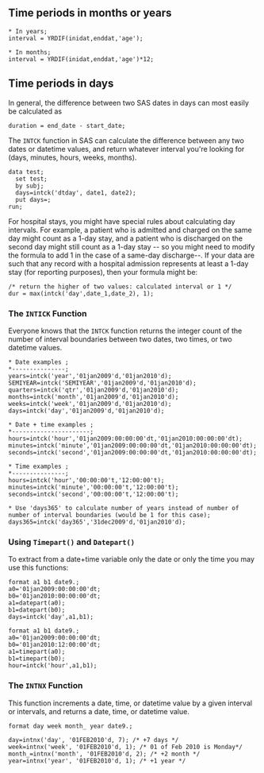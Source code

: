 ## Time periods in months or years
```
* In years;
interval = YRDIF(inidat,enddat,'age');

* In months;
interval = YRDIF(inidat,enddat,'age')*12;
```

## Time periods in days

In general, the difference between two SAS dates in days can most easily be calculated as
```
duration = end_date - start_date;
```

The `INTCK` function in SAS can calculate the difference between any two dates or datetime values, and return whatever interval you're looking for (days, minutes, hours, weeks, months).
```
data test;
  set test;
  by subj;
  days=intck('dtday', date1, date2);
  put days=;
run;
```

For hospital stays, you might have special rules about calculating day intervals. For example, a patient who is admitted and charged on the same day might count as a 1-day stay, and a patient who is discharged on the second day might still count as a 1-day stay -- so you might need to modify the formula to add 1 in the case of a same-day discharge--.  If your data are such that any record with a hospital admission represents at least a 1-day stay (for reporting purposes), then your formula might be:
```
/* return the higher of two values: calculated interval or 1 */
dur = max(intck('day',date_1,date_2), 1);
```

### The `INTICK` Function

Everyone knows that the `INTCK` function returns the integer count of the number of interval boundaries between two dates, two times, or two datetime values.

```
* Date examples ;
*---------------;
years=intck('year','01jan2009'd,'01jan2010'd);
SEMIYEAR=intck('SEMIYEAR','01jan2009'd,'01jan2010'd);
quarters=intck('qtr','01jan2009'd,'01jan2010'd);
months=intck('month','01jan2009'd,'01jan2010'd);
weeks=intck('week','01jan2009'd,'01jan2010'd);
days=intck('day','01jan2009'd,'01jan2010'd);

* Date + time examples ;
*----------------------;
hours=intck('hour','01jan2009:00:00:00'dt,'01jan2010:00:00:00'dt);
minutes=intck('minute','01jan2009:00:00:00'dt,'01jan2010:00:00:00'dt);
seconds=intck('second','01jan2009:00:00:00'dt,'01jan2010:00:00:00'dt);

* Time examples ;
*---------------;
hours=intck('hour','00:00:00't,'12:00:00't);
minutes=intck('minute','00:00:00't,'12:00:00't);
seconds=intck('second','00:00:00't,'12:00:00't);

* Use 'days365' to calculate number of years instead of number of number of interval boundaries (would be 1 for this case);
days365=intck('day365','31dec2009'd,'01jan2010'd);
```

### Using `Timepart()` and `Datepart()`

To extract from a date+time variable only the date or only the time you may use this functions:

```
format a1 b1 date9.;
a0='01jan2009:00:00:00'dt;
b0='01jan2010:00:00:00'dt;
a1=datepart(a0);
b1=datepart(b0);
days=intck('day',a1,b1);

format a1 b1 date9.;
a0='01jan2009:00:00:00'dt;
b0='01jan2010:12:00:00'dt;
a1=timepart(a0);
b1=timepart(b0);
hour=intck('hour',a1,b1);
```

### The `INTNX` Function

This function increments a date, time, or datetime value by a given interval or intervals, and returns a date, time, or datetime value.

```
format day week month_ year date9.;
 
day=intnx('day', '01FEB2010'd, 7); /* +7 days */
week=intnx('week', '01FEB2010'd, 1); /* 01 of Feb 2010 is Monday*/
month_=intnx('month', '01FEB2010'd, 2); /* +2 month */
year=intnx('year', '01FEB2010'd, 1); /* +1 year */
```
